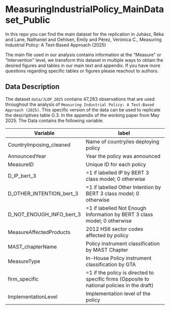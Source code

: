 # MeasuringIndustrialPolicy_MainDataset_Public
In this repo you can find the main dataset for the replication in Juhász, Réka and Lane, Nathaniel and Oehlsen, Emily and Pérez, Verónica C., Measuring Industrial Policy: A Text-Based Approach (2025)

The main file used in our analysis contains information at the "Measure" or "Intervention" level, we transform this dataset in multiple ways to obtain the desired figures and tables in our main text and appendix. If you have more questions regarding specific tables or figures please reachout to authors.


## Data Description

The dataset `data/JLOP_2025` contains 47,283 observations that are used throughout the analysis of `Measuring Industrial Policy: A Text-Based Approach (2025)`. This specific version of the data can be used to replicate the descriptives table G.3. In the appendix of the working paper from May 2025. The Data contains the following variable.


| Variable | label | 
| --- | --- |
| CountryImposing_cleaned | Name of country/ies deploying policy	|
| AnnouncedYear | 	Year the policy was announced	|
| MeasureID | 	Unique ID for each policy	|
| D_IP_bert_3 | 	=1 if labelled IP by BERT 3 class model; 0 otherwise	|
| D_OTHER_INTENTION_bert_3 | =1 if labelled Other Intention by BERT 3 class model; 0 otherwise	|
| D_NOT_ENOUGH_INFO_bert_3 | =1 if labelled Not Enough Information by BERT 3 class model; 0 otherwise	|
| MeasureAffectedProducts | 2012 HS6 sector codes affected by policy |
| MAST_chapterName | Policy instrument classification by MAST Chapter	|
| MeasureType | In-House Policy instrument classification by GTA	|
| firm_specific | =1 if the policy is directed to specific firms (Opposite to national policies in the draft)	|
| ImplementationLevel | Implementation level of the policy	|
